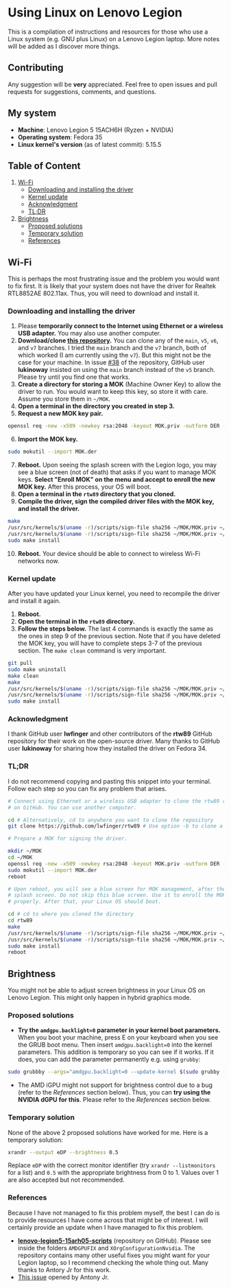 Using Linux on Lenovo Legion
============================

This is a compilation of instructions and resources for those who use a Linux
system (e.g. GNU plus Linux) on a Lenovo Legion laptop. More notes will be
added as I discover more things.

Contributing
------------

Any suggestion will be **very** appreciated. Feel free to open issues and pull
requests for suggestions, comments, and questions.

My system
---------

- **Machine**: Lenovo Legion 5 15ACH6H (Ryzen + NVIDIA)
- **Operating system**: Fedora 35
- **Linux kernel's version** (as of latest commit): 5.15.5

Table of Content
----------------

1. [Wi-Fi](#wi-fi)
	- [Downloading and installing the driver](#downloading-and-installing-the-driver)
	- [Kernel update](#kernel-update)
	- [Acknowledgment](#acknowledgment)
	- [TL;DR](#tldr)
2. [Brightness](#brightness)
	- [Proposed solutions](#proposed-solutions)
	- [Temporary solution](#temporary-solution)
	- [References](#references)

Wi-Fi
-----

This is perhaps the most frustrating issue and the problem you would want to fix
first. It is likely that your system does not have the driver for Realtek
RTL8852AE 802.11ax. Thus, you will need to download and install it.

### Downloading and installing the driver

1. Please **temporarily connect to the Internet using Ethernet or a wireless USB
   adapter.** You may also use another computer.
2. **Download/clone [this repository](https://github.com/lwfinger/rtw89).** You
   can clone any of the `main`, `v5`, `v6`, and `v7` branches. I tried the
   `main` branch and the `v7` branch, both of which worked (I am currently using
   the `v7`). But this might not be the case for your machine. In issue
   [#38](https://github.com/lwfinger/rtw89/issues/38) of the repository,
   GitHub user **lukinoway** insisted on using the `main` branch instead of the
   `v5` branch. Please try until you find one that works.
3. **Create a directory for storing a MOK** (Machine Owner Key) to allow the
   driver to run. You would want to keep this key, so store it with care. Assume
   you store them in `~/MOK`.
4. **Open a terminal in the directory you created in step 3.**
5. **Request a new MOK key pair.**

```bash
openssl req -new -x509 -newkey rsa:2048 -keyout MOK.priv -outform DER -out MOK.der -nodes -days 36500 -subj "/CN=Custom MOK/"
```

6. **Import the MOK key.**

```bash
sudo mokutil --import MOK.der
```

7. **Reboot.** Upon seeing the splash screen with the Legion logo, you may see a
   blue screen (not of death) that asks if you want to manage MOK keys. **Select
   "Enroll MOK" on the menu and accept to enroll the new MOK key.** After this
   process, your OS will boot.
8. **Open a terminal in the `rtw89` directory that you cloned.**
9. **Compile the driver, sign the compiled driver files with the MOK key, and
   install the driver.**

```bash
make
/usr/src/kernels/$(uname -r)/scripts/sign-file sha256 ~/MOK/MOK.priv ~/MOK/MOK.der rtw89core.ko
/usr/src/kernels/$(uname -r)/scripts/sign-file sha256 ~/MOK/MOK.priv ~/MOK/MOK.der rtw89pci.ko
sudo make install
```

10. **Reboot.** Your device should be able to connect to wireless Wi-Fi networks
    now.

### Kernel update

After you have updated your Linux kernel, you need to recompile the driver and
install it again.

1. **Reboot.**
2. **Open the terminal in the `rtw89` directory.**
3. **Follow the steps below.** The last 4 commands is exactly the same as the
	 ones in step 9 of the previous section. Note that if you have deleted the MOK
	 key, you will have to complete steps 3-7 of the previous section. The
	 `make clean` command is very important.

```bash
git pull
sudo make uninstall
make clean
make
/usr/src/kernels/$(uname -r)/scripts/sign-file sha256 ~/MOK/MOK.priv ~/MOK/MOK.der rtw89core.ko
/usr/src/kernels/$(uname -r)/scripts/sign-file sha256 ~/MOK/MOK.priv ~/MOK/MOK.der rtw89pci.ko
sudo make install
```

### Acknowledgment

I thank GitHub user **lwfinger** and other contributors of the **rtw89** GitHub
repository for their work on the open-source driver. Many thanks to GitHub user
**lukinoway** for sharing how they installed the driver on Fedora 34.

### TL;DR

I do not recommend copying and pasting this snippet into your terminal. Follow
each step so you can fix any problem that arises.

```bash
# Connect using Ethernet or a wireless USB adapter to clone the rtw89 repository
# on GitHub. You can use another computer.

cd # Alternatively, cd to anywhere you want to clone the repository
git clone https://github.com/lwfinger/rtw89 # Use option -b to clone a specific branch

# Prepare a MOK for signing the driver.

mkdir ~/MOK
cd ~/MOK
openssl req -new -x509 -newkey rsa:2048 -keyout MOK.priv -outform DER -out MOK.der -nodes -days 36500 -subj "/CN=Custom MOK/"
sudo mokutil --import MOK.der
reboot

# Upon reboot, you will see a blue screen for MOK management, after the Lenovo
# splash screen. Do not skip this blue screen. Use it to enroll the MOK key
# properly. After that, your Linux OS should boot.

cd # cd to where you cloned the directory
cd rtw89
make
/usr/src/kernels/$(uname -r)/scripts/sign-file sha256 ~/MOK/MOK.priv ~/MOK/MOK.der rtw89core.ko
/usr/src/kernels/$(uname -r)/scripts/sign-file sha256 ~/MOK/MOK.priv ~/MOK/MOK.der rtw89pci.ko
sudo make install
reboot
```

Brightness
----------

You might not be able to adjust screen brightness in your Linux OS on Lenovo
Legion. This might only happen in hybrid graphics mode.

### Proposed solutions

- **Try the `amdgpu.backlight=0` parameter in your kernel boot parameters.**
  When you boot your machine, press E on your keyboard when you see the GRUB
  boot menu. Then insert `amdgpu.backlight=0` into the kernel parameters. This
  addition is temporary so you can see if it works. If it does, you can add the
  parameter permanently e.g. using `grubby`:

```bash
sudo grubbby --args="amdgpu.backlight=0 --update-kernel $(sudo grubby --default-kernel)"
```

- The AMD iGPU might not support for brightness control due to a bug (refer to
  the _References_ section below). Thus, you can **try using the NVIDIA dGPU for
  this**. Please refer to the _References_ section below.

### Temporary solution

None of the above 2 proposed solutions have worked for me. Here is a temporary
solution:

```bash
xrandr --output eDP --brightness 0.5
```

Replace `eDP` with the correct monitor identifier (try `xrandr --listmonitors`
for a list) and `0.5` with the appropriate brightness from 0 to 1. Values over 1
are also accepted but not recommended.

### References

Because I have not managed to fix this problem myself, the best I can do is to
provide resources I have come across that might be of interest. I will certainly
provide an update when I have managed to fix this problem.

- [**lenovo-legion5-15arh05-scripts**](https://github.com/antony-jr/lenovo-legion5-15arh05-scripts)
  (repository on GitHub). Please see inside the folders `AMDGPUFIX` and
  `XOrgConfigurationNvidia`. The repository contains many other useful fixes you
  might want for your Legion laptop, so I recommend checking the whole thing
  out. Many thanks to Antory Jr for this work.
- [This issue](https://gitlab.freedesktop.org/drm/amd/-/issues/1438) opened by
  Antony Jr.
